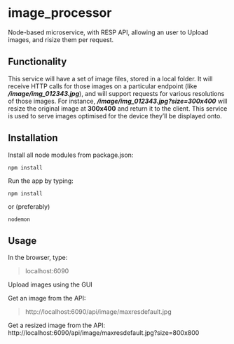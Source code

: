 # image_processor
Node-based microservice, with RESP API, allowing an user to Upload images, and risize them per request.


## Functionality

This service will have a set of image files, stored in a local folder. 
It will receive HTTP calls for those images on a particular endpoint (like **_/image/img_012343.jpg_**), and will support requests for various resolutions of those images. 
For instance, **_/image/img_012343.jpg?size=300x400_** will resize the original image at **300x400** and return it to the client. 
This service is used to serve images optimised for the device they’ll be displayed onto. 


## Installation

Install all node modules from package.json:
~~~
npm install
~~~

Run the app by typing:
~~~
npm install
~~~

or (preferably)
~~~
nodemon
~~~

## Usage

In the browser, type: 
> localhost:6090

Upload images using the GUI

Get an image from the API:
> http://localhost:6090/api/image/maxresdefault.jpg

Get a resized image from the API:
http://localhost:6090/api/image/maxresdefault.jpg?size=800x800
